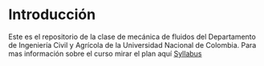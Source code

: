 # Introducción
Este es el repositorio de la clase de mecánica de fluidos del Departamento de Ingeniería Civil y Agrícola de la Universidad Nacional de Colombia. Para mas información sobre el curso mirar el plan aquí [Syllabus](https://github.com/lamhydro/fluidMechanics/blob/main/syllabus.html)






